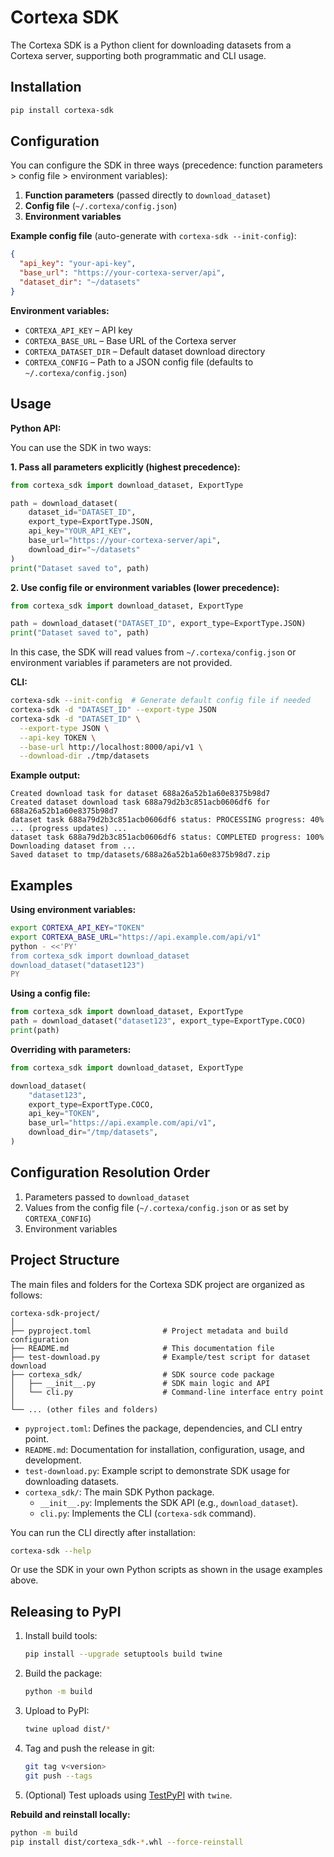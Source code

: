
<!--
Copyright (c) 2025 Vortek Inc. and Tuanliu (Hainan Special Economic Zone) Technology Co., Ltd.
All rights reserved.
本软件版权归 Vortek Inc.（除中国大陆地区）与 湍流（海南经济特区）科技有限责任公司（中国大陆地区）所有。
请根据许可协议使用本软件。
-->

# Cortexa SDK

The Cortexa SDK is a Python client for downloading datasets from a Cortexa server, supporting both programmatic and CLI usage.

## Installation

```bash
pip install cortexa-sdk
```

## Configuration

You can configure the SDK in three ways (precedence: function parameters > config file > environment variables):

1. **Function parameters** (passed directly to `download_dataset`)
2. **Config file** (`~/.cortexa/config.json`)
3. **Environment variables**

**Example config file** (auto-generate with `cortexa-sdk --init-config`):

```json
{
  "api_key": "your-api-key",
  "base_url": "https://your-cortexa-server/api",
  "dataset_dir": "~/datasets"
}
```

**Environment variables:**
- `CORTEXA_API_KEY` – API key
- `CORTEXA_BASE_URL` – Base URL of the Cortexa server
- `CORTEXA_DATASET_DIR` – Default dataset download directory
- `CORTEXA_CONFIG` – Path to a JSON config file (defaults to `~/.cortexa/config.json`)

## Usage

**Python API:**

You can use the SDK in two ways:

**1. Pass all parameters explicitly (highest precedence):**
```python
from cortexa_sdk import download_dataset, ExportType

path = download_dataset(
    dataset_id="DATASET_ID",
    export_type=ExportType.JSON,
    api_key="YOUR_API_KEY",
    base_url="https://your-cortexa-server/api",
    download_dir="~/datasets"
)
print("Dataset saved to", path)
```

**2. Use config file or environment variables (lower precedence):**
```python
from cortexa_sdk import download_dataset, ExportType

path = download_dataset("DATASET_ID", export_type=ExportType.JSON)
print("Dataset saved to", path)
```
In this case, the SDK will read values from `~/.cortexa/config.json` or environment variables if parameters are not provided.

**CLI:**

```bash
cortexa-sdk --init-config  # Generate default config file if needed
cortexa-sdk -d "DATASET_ID" --export-type JSON
cortexa-sdk -d "DATASET_ID" \
  --export-type JSON \
  --api-key TOKEN \
  --base-url http://localhost:8000/api/v1 \
  --download-dir ./tmp/datasets
```

**Example output:**

```
Created download task for dataset 688a26a52b1a60e8375b98d7
Created dataset download task 688a79d2b3c851acb0606df6 for 688a26a52b1a60e8375b98d7
dataset task 688a79d2b3c851acb0606df6 status: PROCESSING progress: 40%
... (progress updates) ...
dataset task 688a79d2b3c851acb0606df6 status: COMPLETED progress: 100%
Downloading dataset from ...
Saved dataset to tmp/datasets/688a26a52b1a60e8375b98d7.zip
```

## Examples

**Using environment variables:**

```bash
export CORTEXA_API_KEY="TOKEN"
export CORTEXA_BASE_URL="https://api.example.com/api/v1"
python - <<'PY'
from cortexa_sdk import download_dataset
download_dataset("dataset123")
PY
```

**Using a config file:**

```python
from cortexa_sdk import download_dataset, ExportType
path = download_dataset("dataset123", export_type=ExportType.COCO)
print(path)
```

**Overriding with parameters:**

```python
from cortexa_sdk import download_dataset, ExportType

download_dataset(
    "dataset123",
    export_type=ExportType.COCO,
    api_key="TOKEN",
    base_url="https://api.example.com/api/v1",
    download_dir="/tmp/datasets",
)
```

## Configuration Resolution Order

1. Parameters passed to `download_dataset`
2. Values from the config file (`~/.cortexa/config.json` or as set by `CORTEXA_CONFIG`)
3. Environment variables


## Project Structure

The main files and folders for the Cortexa SDK project are organized as follows:

```
cortexa-sdk-project/
│
├── pyproject.toml                # Project metadata and build configuration
├── README.md                     # This documentation file
├── test-download.py              # Example/test script for dataset download
├── cortexa_sdk/                  # SDK source code package
│   ├── __init__.py               # SDK main logic and API
│   └── cli.py                    # Command-line interface entry point
│
└── ... (other files and folders)
```

- `pyproject.toml`: Defines the package, dependencies, and CLI entry point.
- `README.md`: Documentation for installation, configuration, usage, and development.
- `test-download.py`: Example script to demonstrate SDK usage for downloading datasets.
- `cortexa_sdk/`: The main SDK Python package.
  - `__init__.py`: Implements the SDK API (e.g., `download_dataset`).
  - `cli.py`: Implements the CLI (`cortexa-sdk` command).

You can run the CLI directly after installation:

```bash
cortexa-sdk --help
```

Or use the SDK in your own Python scripts as shown in the usage examples above.

## Releasing to PyPI

1. Install build tools:
   ```bash
   pip install --upgrade setuptools build twine
   ```
2. Build the package:
   ```bash
   python -m build
   ```
3. Upload to PyPI:
   ```bash
   twine upload dist/*
   ```
4. Tag and push the release in git:
   ```bash
   git tag v<version>
   git push --tags
   ```
5. (Optional) Test uploads using [TestPyPI](https://test.pypi.org/) with `twine`.

**Rebuild and reinstall locally:**
```bash
python -m build
pip install dist/cortexa_sdk-*.whl --force-reinstall
```